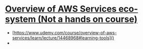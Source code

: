 

# [Overview of AWS Services eco-system (Not a hands on course)](https://www.udemy.com/course/overview-of-aws-services/)

* [https://www.udemy.com/course/overview-of-aws-services/learn/lecture/14468968#learning-tools]()
*
